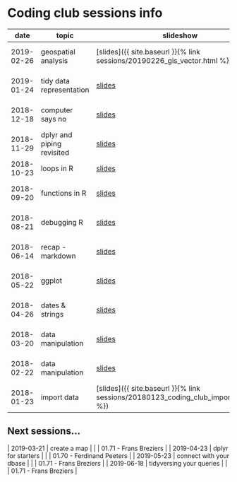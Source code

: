 
# Coding club sessions info

|date | topic | slideshow | hackmd | location |
| --- | ----- | ----------| ------ | -------  |
| 2019-02-26 | geospatial analysis | [slides]({{ site.baseurl }}{% link sessions/20190226_gis_vector.html  %}) | | 01.70 - Ferdinand Peeters |
| 2019-01-24 | tidy data representation | [slides](https://drive.google.com/open?id=1Fv91mNOk3Qv0WYC07FJPOg_kn3gPCQx8YOItxcU1EX4) | [hackmd](https://hackmd.io/QTJz1R1IRtyqdXamsGpIfw) | 01.71 - Frans Breziers |
| 2018-12-18 | computer says no | [slides](https://drive.google.com/open?id=15jRh73p7CSD28RFBG1k9OnvYeWDz9aDeXd5LmzQIXyQ) | [hackmd](https://hackmd.io/wz_7_fCJTxWpFL23bklbjg) | 01.23 - Léon Stynen |
| 2018-11-29 | dplyr and piping revisited | [slides](https://drive.google.com/open?id=10xkXgTlBiQol9MviCbeWwAQM928Db6XOUCaz8ds8kg8) | [hackmd](https://hackmd.io/Fjm4XuozRKSDyFNXuU6mqQ) | 01.71 - Frans Breziers |
| 2018-10-23 | loops in R | [slides](https://drive.google.com/open?id=1GiXg4R9EdlsR-v9RL0Uc6gJ3emi8nWGYNdcLmIVRdho) | [hackmd](https://hackmd.io/jwSucdiFQDCcIFSbHgLCCg) | 01.72 - Kaat Tilley |
| 2018-09-20 | functions in R | [slides](https://drive.google.com/open?id=1E6yN_tXqhQMR7IbkaG1OgyiU8Xsgk3PtfJZuYe2jGsE) | [hackmd](https://hackmd.io/OedO-zCaS7C_-oM-iSO-Ow) | 01.69 - Paul Janssen |
| 2018-08-21 | debugging R | [slides](https://drive.google.com/open?id=1X89LxKdKbd2InI1HKuYFYz_AskFFnDMRAcfKXBeM_ks) | [hackmd](https://hackmd.io/qn1X6GFATLiOQjvN96KENA) | 01.69 - Paul Janssen |
| 2018-06-14 | recap - markdown | [slides](https://drive.google.com/open?id=1mdrcCk6gpw5DjXne_saibeXFqq4_iPYYhWBO8G57B4g) | [hackmd](https://hackmd.io/aaVLiB17Qm-LkBJeSd6iZg) | 01.05 - Isala Van Diest |
| 2018-05-22 | ggplot | [slides](https://drive.google.com/open?id=1vq4Y2jP1Lh9sRin52HyKxhMYD61keI35AkJZPr0BgVY) | [hackmd](https://hackmd.io/CcRhOYJcScegKm8sF05Rqw) | 01.05 - Isala Van Diest |
| 2018-04-26 | dates & strings | [slides](https://drive.google.com/open?id=1KjO34YIAfYVm6DjpATiQHzjLYMTdduNwY_Abxw96GUI) | [hackmd](https://hackmd.io/aPEFORMXSIOeEycsDsSTqw) | 01.21 - Jeanne Brabants |
| 2018-03-20 | data manipulation | [slides](https://drive.google.com/open?id=1fBH-Jy6Xwcrl2KARFlGDBNRYhTH0-cWLiZhNxIyFfxc) | [hackmd](https://hackmd.io/7Yd3NsCFTwqHbRnHZbhlzg) | 01.17 - Clara Peeters |
| 2018-02-22 | data manipulation | [slides](https://drive.google.com/open?id=1iH9X5Nu1BpYL8u47isWsZqw-19OjdZiTl0CopK0xVUs) | [hackmd](https://hackmd.io/Di6qnl7QS-mW8taTEezoVQ) | 01.71 - Frans Breziers |
| 2018-01-23 | import data | [slides]({{ site.baseurl }}{% link sessions/20180123_coding_club_import_data.pdf  %}) | [hackmd](https://hackmd.io/7jIfz3LMRb-EMrtAfCNlzQ) | 00.48 - Keldermans |


## Next sessions...

| 2019-03-21 | create a map  |  | | 01.71 - Frans Breziers |
| 2019-04-23 | dplyr for starters |  | | 01.70 - Ferdinand Peeters |
| 2019-05-23 | connect with your dbase |  | | 01.71 - Frans Breziers |
| 2019-06-18 | tidyversing your queries |  | | 01.71 - Frans Breziers |

















